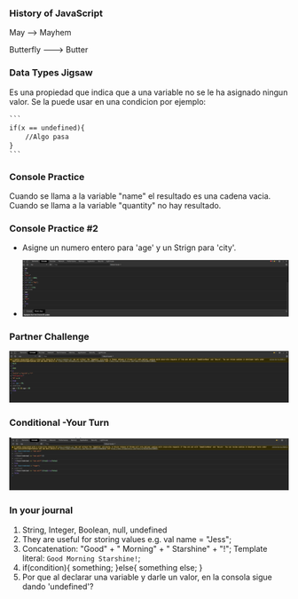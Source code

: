 ### History of JavaScript
   May ——> Mayhem
   
   Butterfly ——-> Butter
   
### Data Types Jigsaw
Es una propiedad que indica que a una variable no se le ha asignado ningun valor. Se la puede usar en una condicion por ejemplo:

    ```
    if(x == undefined){
	    //Algo pasa
    }
    ```
### Console Practice
   Cuando se llama a la variable "name" el resultado es una cadena vacia.
   Cuando se llama a la variable "quantity" no hay resultado.
   
### Console Practice #2
   * Asigne un numero entero para 'age' y un Strign para 'city'.
   
   * ![Different variables](images/ss_js1.png)
   
### Partner Challenge

![Ages](images/ss_js2.png)
     
### Conditional -Your Turn

![Conditional](images/ss_js3.png)

### In your journal

1. String, Integer, Boolean, null, undefined
2. They are useful for storing values e.g. val name = "Jess";
3. Concatenation: "Good" + " Morning" + " Starshine" + "!";
   Template literal: `Good Morning Starshine!`;
4. if(condition){
	something;
   }else{
   	something else;
   }
5. Por que al declarar una variable y darle un valor, en la consola sigue dando 'undefined'?
